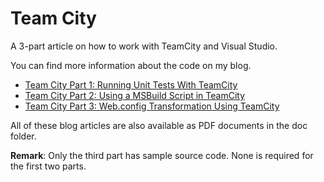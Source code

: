 Team City
=========

A 3-part article on how to work with TeamCity and Visual Studio.

You can find more information about the code on my blog.

* [Team City Part 1: Running Unit Tests With TeamCity](http://cgeers.com/2011/05/28/running-unit-tests-with-teamcity/)
* [Team City Part 2: Using a MSBuild Script in TeamCity](http://cgeers.com/2011/06/04/using-a-msbuild-script-in-teamcity/)
* [Team City Part 3: Web.config Transformation Using TeamCity](http://cgeers.com/2011/08/21/web-config-transformation-using-teamcity/)

All of these blog articles are also available as PDF documents in the doc folder.

**Remark**: Only the third part has sample source code. None is required for the first two parts.

